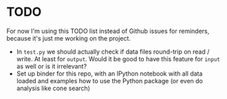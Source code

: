 # TODO

For now I'm using this TODO list instead of Github issues for
reminders, because it's just me working on the project.

- In `test.py` we should actually check if data files round-trip
  on read / write. At least for `output`. Would it be good
  to have this feature for `input` as well or is it irrelevant?
- Set up binder for this repo, with an IPython notebook with all
  data loaded and examples how to use the Python package
  (or even do analysis like cone search)